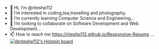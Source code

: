 - 👋 Hi, I’m @riteshp112
- 👀 I’m interested in coding,tea,travelling and photography.
- 🌱 I’m currently learning Computer Science and Engineering...
- 💞️ I’m looking to collaborate on Software Development and Web Development...
- 📫 How to reach me https://riteshp112.github.io/Responsive-Resume ...
[![@riteshp112's Holopin board](https://holopin.me/riteshp112)](https://holopin.io/@riteshp112)

<!---
riteshp112/riteshp112 is a ✨ special ✨ repository because its `README.md` (this file) appears on your GitHub profile.
You can click the Preview link to take a look at your changes.
--->
